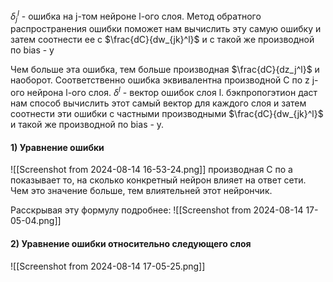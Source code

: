 $\delta_j^l$ - ошибка на j-том нейроне l-ого слоя. 
Метод обратного распространения ошибки поможет нам вычислить эту самую ошибку и затем соотнести ее с $\frac{dC}{dw_{jk}^l}$ и с такой же производной по bias - у

Чем больше эта ошибка, тем больше производная $\frac{dC}{dz_j^l}$ и наоборот. Соответственно ошибка эквивалентна производной C по z j-ого нейрона l-ого слоя.
$\delta^l$ -  вектор ошибок слоя l. бэкпропогэтион даст нам способ вычислить этот самый вектор для каждого слоя и затем соотнести эти ошибки с частными производными  $\frac{dC}{dw_{jk}^l}$ и такой же производной по bias - у.

#### 1) Уравнение ошибки
![[Screenshot from 2024-08-14 16-53-24.png]]
производная C по a показывает то, на сколько конкретный нейрон влияет на ответ сети. Чем это значение больше, тем влиятельней этот нейрончик.

Расскрывая эту формулу подробнее:
![[Screenshot from 2024-08-14 17-05-04.png]]
#### 2) Уравнение ошибки относительно следующего слоя
![[Screenshot from 2024-08-14 17-05-25.png]]
